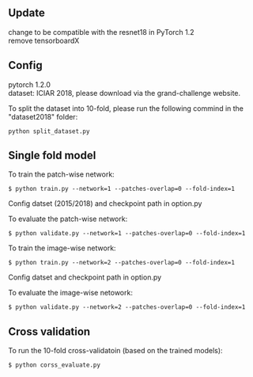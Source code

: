## Update
change to be compatible with the resnet18 in PyTorch 1.2  
remove tensorboardX

## Config
pytorch 1.2.0   
dataset: ICIAR 2018, please download via the grand-challenge website.  

To split the dataset into 10-fold, please run the following commind in the "dataset2018" folder:
```
python split_dataset.py
```

## Single fold model
To train the patch-wise network:
```
$ python train.py --network=1 --patches-overlap=0 --fold-index=1
```
Config datset (2015/2018) and checkpoint path in option.py

To evaluate the patch-wise network:
```
$ python validate.py --network=1 --patches-overlap=0 --fold-index=1  
```

To train the image-wise network:
```
$ python train.py --network=2 --patches-overlap=0 --fold-index=1
```
Config datset and checkpoint path in option.py

To evaluate the image-wise netowork:
```
$ python validate.py --network=2 --patches-overlap=0 --fold-index=1
```

## Cross validation
To run the 10-fold cross-validatoin (based on the trained models):
```
$ python corss_evaluate.py
```

